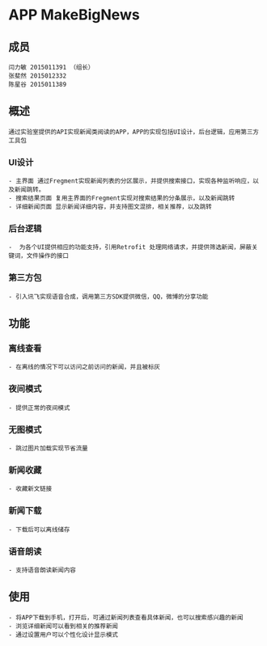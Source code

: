 # APP MakeBigNews
## 成员
    闫力敏 2015011391 （组长）
    张斐然 2015012332
    陈星谷 2015011389
## 概述
    通过实验室提供的API实现新闻类阅读的APP，APP的实现包括UI设计，后台逻辑，应用第三方工具包

### UI设计
    - 主界面 通过Fregment实现新闻列表的分区展示，并提供搜索接口，实现各种监听响应，以及新闻跳转。
    - 搜索结果页面 复用主界面的Fregment实现对搜索结果的分条展示，以及新闻跳转
    - 详细新闻页面 显示新闻详细内容，并支持图文混排，相关推荐，以及跳转

### 后台逻辑
    -  为各个UI提供相应的功能支持，引用Retrofit 处理网络请求，并提供筛选新闻，屏蔽关键词，文件操作的接口

### 第三方包
    - 引入讯飞实现语音合成，调用第三方SDK提供微信，QQ，微博的分享功能


## 功能
### 离线查看
    - 在离线的情况下可以访问之前访问的新闻，并且被标灰

### 夜间模式
    - 提供正常的夜间模式

### 无图模式
    - 跳过图片加载实现节省流量

### 新闻收藏
    - 收藏新文链接

### 新闻下载
    - 下载后可以离线储存

### 语音朗读
    - 支持语音朗读新闻内容
## 使用
    - 将APP下载到手机，打开后，可通过新闻列表查看具体新闻，也可以搜索感兴趣的新闻
    - 浏览详细新闻可以看到相关的推荐新闻
    - 通过设置用户可以个性化设计显示模式




<!--   ConstData 用于储存全局变量以及不同界面的信息传递
  Speker 语音
  LogicTool 通过范型接口用于夸类别实现不同的搜索反馈以及筛选功能
  |-需要被继承
  RetrofitTool 通过实现不同的Service 提供不同数据类型的请求 以及对应的失败处理机制
  FileTool 用于下载和访问数据，通过通过范型接口用于不同类别实现不同的下载与访问方式
Service
  NewService 通过id请求单个新闻
  SearchService 通过关键词请求最大量的ID或者依据参数请求（Map）
  UrlService 通过图片链接请求单张图片

UI类
  详细新闻界面显示（show_news_activity）
  |-图文显示
    |-图片
      |-加载 应用了retrofit 框架 每次请求到一张图片就更新界面，未请求到的图片用占位图显示
    |-文字
      |-加载 应用了retrofit 框架 请求成功后调用反馈函数实现界面更新
    |-显示 通过正则表达式处理文本，配合html解析实现图文混排，并实现人物链接
    |-推荐 通过继承LogicTool 重载 onSuccess接口 实现相关内容的搜索，然后通过重载textview的点击函数实现跳转
unit 
  Constdata
  |-like（TreeMap）通过重载比较器实现按照value比较，使用时不需要再次按照value排序 -->
